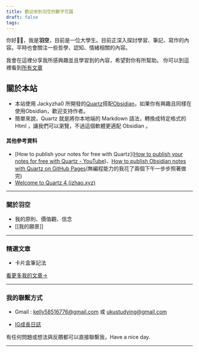 ```yaml
---
title: 歡迎來到羽空的數字花園
draft: false
tags:
---
```


你好👋🏻，我是**羽空**，目前是一位大學生。目前正深入探討學習、筆記、寫作的內容。平時也會關注一些哲學、認知、情緒相關的內容。　　

我會在這裡分享我所感興趣並且學習到的內容，希望對你有所幫助。
你可以到這裡看到[所有文章](https://yuku-huang.github.io/ob-public-blog/%E6%89%80%E6%9C%89%E6%96%87%E7%AB%A0/)

## 關於本站

* 本站使用 Jackyzha0 所開發的[Quartz](https://github.com/jackyzha0/quartz)搭配[Obsidian](https://obsidian.md/)，如果你有興趣且同樣在使用Obsidian，歡迎支持作者。
* 簡單來說，Quartz 就是將你本地端的 Markdown 語法，轉換成特定格式的 Html ，讓我們可以瀏覽，不過這個軟體更適配 Obsidian 。
#### 其他參考資料
* [How to publish your notes for free with Quartz]([How to publish your notes for free with Quartz - YouTube](https://www.youtube.com/watch?v=6s6DT1yN4dw&t=227s))、[How to publish Obsidian notes with Quartz on GitHub Pages](https://notes.nicolevanderhoeven.com/How+to+publish+Obsidian+notes+with+Quartz+on+GitHub+Pages)(無編程能力的我花了兩個下午一步步照著做完)
* [Welcome to Quartz 4 (jzhao.xyz)](https://quartz.jzhao.xyz/)

---

### 關於羽空

- 我的原則、價值觀、信念
- [[我的願景]]

---

### 精選文章

- 卡片盒筆記法
    

[看更多我的文章→](https://app.heptabase.com/1073eaff-d09e-4b1b-a27a-29250ff26aa9/card/75b7d7e0-faf3-44f9-96ec-518a0001ccd7)

---

### 我的聯繫方式

- Gmail : kelly58516776@gmail.com 或 ukustudying@gmail.com

- [IG成長日誌](https://www.instagram.com/uku.growing_diary/)

有任何問題或想法與反饋都可以直接聯繫我，Have a nice day.

---
